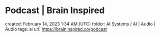 # Podcast | Brain Inspired

created: February 14, 2023 1:34 AM (UTC)
folder: AI Systems / AI | Audio | Audio
tags: ai
url: https://braininspired.co/podcast